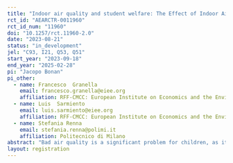```yaml
---
title: "Indoor air quality and student welfare: The Effect of Indoor Air Purifiers in Schools"
rct_id: "AEARCTR-0011960"
rct_id_num: "11960"
doi: "10.1257/rct.11960-2.0"
date: "2023-08-21"
status: "in_development"
jel: "C93, I21, Q53, Q51"
start_year: "2023-09-18"
end_year: "2025-02-28"
pi: "Jacopo Bonan"
pi_other:
  - name: Francesco  Granella
    email: francesco.granella@eiee.org
    affiliation: RFF‐CMCC: European Institute on Economics and the Environment (EIEE), Centro Euro‐Mediterraneo sui Cambiamenti Climatici (CMCC)
  - name: Luis  Sarmiento
    email: luis.sarmiento@eiee.org
    affiliation: RFF‐CMCC: European Institute on Economics and the Environment (EIEE), Centro Euro‐Mediterraneo sui Cambiamenti Climatici (CMCC)
  - name: Stefania Renna
    email: stefania.renna@polimi.it
    affiliation: Politecnico di Milano
abstract: "Bad air quality is a significant problem for children, as it can cause various clinical and subclinical problems, including respiratory infections, asthma, allergies, absenteeism, and cognitive impairment. In this registered report, we present the design of a \textit{cluster randomized control trial} on the potential benefits (and cost-effectiveness) of installing air purifiers in schools to reduce children's exposure to poor air quality conditions. We randomly assign 95 classes in three schools to receive or not air purifiers and estimate their effects on indoor air pollution, absenteeism, achievement, cognitive ability, and behavioral outcomes related to mood and aggression. We expect to find a relevant increase in school attendance, learning, cognitive outcomes, and the general well-being of children. The results of this study would allow policymakers to understand the benefits of a scalable defensive strategy to mitigate the exposure of vulnerable groups to a relevant environmental stressor."
layout: registration
---
```


